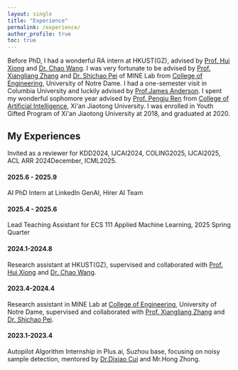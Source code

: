 ```yaml
---
layout: single
title: "Experience"
permalink: /experience/
author_profile: true
toc: true
---
```


Before PhD, I had a wonderful RA intern at HKUST(GZ), advised by [Prof. Hui Xiong](https://scholar.google.com/citations?user=cVDF1tkAAAAJ&hl=en) and [Dr. Chao Wang](https://scholar.google.com/citations?hl=zh-CN&user=j08V64UAAAAJ&view_op=list_works&sortby=pubdate). I was very fortunate to be advised by [Prof. Xiangliang Zhang](https://engineering.nd.edu/faculty/xiangliang-zhang/) and [Dr. Shichao Pei](https://scpei.github.io/) of MINE Lab from [College of Engineering](https://engineering.nd.edu/), University of Notre Dame. I had a one-semester visit in Columbia University and luckily advised by [Prof.James Anderson](http://www.columbia.edu/~ja3451/). I spent my wonderful sophomore year advised by [Prof. Pengju Ren](https://gr.xjtu.edu.cn/en/web/pengjuren) from [College of Artificial Intelligence](https://iair.xjtu.edu.cn/), Xi'an Jiaotong University. I was enrolled in Youth Gifted Program of Xi'an Jiaotong University at 2018, and graduated at 2020.

## My Experiences

Invited as a reviewer for KDD2024, IJCAI2024, COLING2025, IJCAI2025, ACL ARR 2024December, ICML2025.

#### 2025.6 - 2025.9

AI PhD Intern at LinkedIn GenAI, Hirer AI Team

#### 2025.4 - 2025.6

Lead Teaching Assistant for ECS 111 Applied Machine Learning, 2025 Spring Quarter

#### 2024.1-2024.8

Research assistant at HKUST(GZ), supervised and collaborated with [Prof. Hui Xiong]([https://scholar.google.com/citations?user=cVDF1tkAAAAJ&hl=en]) and [Dr. Chao Wang](https://scholar.google.com/citations?hl=zh-CN&user=j08V64UAAAAJ&view_op=list_works&sortby=pubdate).

#### 2023.4-2024.4

Research assistant in MINE Lab at [College of Engineering](https://engineering.nd.edu/), University of Notre Dame, supervised 
and collaborated with [Prof. Xiangliang Zhang](https://engineering.nd.edu/faculty/xiangliang-zhang/) and [Dr. Shichao Pei](https://scpei.github.io/).

#### 2023.1-2023.4

Autopilot Algorithm Internship in Plus.ai, Suzhou base, focusing on noisy sample detection, mentored by [Dr.Dixiao Cui](https://www.linkedin.com/in/dixiaocui/) and Mr.Hong Zhong.